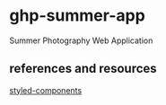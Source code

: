 # ghp-summer-app

Summer Photography Web Application

## references and resources

[styled-components](https://styled-components.com/docs/basics#installation)
